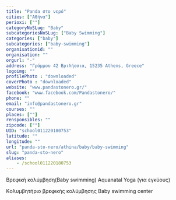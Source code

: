 ```yaml
---
title: "Panda στο νερό"
cities: ["Αθήνα"]
perioxi: [""]
categoryNoSLug: "Baby"
subcategoriesNoSLug: ["Baby Swimming"]
categories: ["baby"]
subcategories: ["baby-swimming"]
organisationid: ""
organisation: ""
orgurl: "-"
address: "Γράμμου 42 Βριλήσσια, 15235 Athens, Greece"
logoimg: ""
profilePhoto : "downloaded"
coverPhoto : "downloaded"
website: "www.pandastonero.gr/"
facebook: "www.facebook.com/Pandastonero/"
phone: ""
email: "info@pandastonero.gr"
courses: ""
places: [""]
rensponsibles: ""
zipcode: [""]
UID: "school011220180753"
latitude: ""
longitude: ""
url: "panda-sto-nero/athina/baby/baby-swimming"
slug: "panda-sto-nero"
aliases:
    - /school011220180753
---
```



Βρεφική κολύμβηση(Baby swimming) Aquanatal Yoga (για εγκύους)

Kολυμβητήριο βρεφικής κολύμβησης Baby swimming center